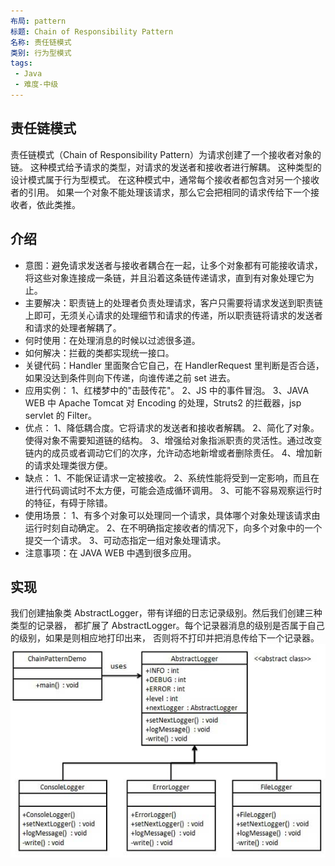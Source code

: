 ```yaml
---
布局: pattern
标题: Chain of Responsibility Pattern
名称: 责任链模式
类别: 行为型模式
tags:
 - Java
 - 难度-中级
---
```


## 责任链模式
责任链模式（Chain of Responsibility Pattern）为请求创建了一个接收者对象的链。
这种模式给予请求的类型，对请求的发送者和接收者进行解耦。
这种类型的设计模式属于行为型模式。
在这种模式中，通常每个接收者都包含对另一个接收者的引用。
如果一个对象不能处理该请求，那么它会把相同的请求传给下一个接收者，依此类推。

## 介绍
* 意图：避免请求发送者与接收者耦合在一起，让多个对象都有可能接收请求，将这些对象连接成一条链，并且沿着这条链传递请求，直到有对象处理它为止。
* 主要解决：职责链上的处理者负责处理请求，客户只需要将请求发送到职责链上即可，无须关心请求的处理细节和请求的传递，所以职责链将请求的发送者和请求的处理者解耦了。
* 何时使用：在处理消息的时候以过滤很多道。
* 如何解决：拦截的类都实现统一接口。
* 关键代码：Handler 里面聚合它自己，在 HandlerRequest 里判断是否合适，如果没达到条件则向下传递，向谁传递之前 set 进去。
* 应用实例： 
1、红楼梦中的"击鼓传花"。 
2、JS 中的事件冒泡。 
3、JAVA WEB 中 Apache Tomcat 对 Encoding 的处理，Struts2 的拦截器，jsp servlet 的 Filter。
* 优点： 1、降低耦合度。它将请求的发送者和接收者解耦。 2、简化了对象。使得对象不需要知道链的结构。 3、增强给对象指派职责的灵活性。通过改变链内的成员或者调动它们的次序，允许动态地新增或者删除责任。 4、增加新的请求处理类很方便。
* 缺点： 1、不能保证请求一定被接收。 2、系统性能将受到一定影响，而且在进行代码调试时不太方便，可能会造成循环调用。 3、可能不容易观察运行时的特征，有碍于除错。
* 使用场景： 
1、有多个对象可以处理同一个请求，具体哪个对象处理该请求由运行时刻自动确定。 
2、在不明确指定接收者的情况下，向多个对象中的一个提交一个请求。 
3、可动态指定一组对象处理请求。
* 注意事项：在 JAVA WEB 中遇到很多应用。

## 实现
我们创建抽象类 AbstractLogger，带有详细的日志记录级别。然后我们创建三种类型的记录器，
都扩展了 AbstractLogger。每个记录器消息的级别是否属于自己的级别，如果是则相应地打印出来，
否则将不打印并把消息传给下一个记录器。
![img](./etc/chain_pattern_uml_diagram.jpg)